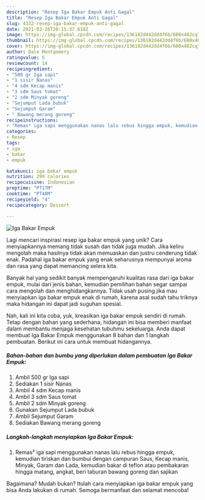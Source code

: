 ```yaml
---
description: "Resep Iga Bakar Empuk Anti Gagal"
title: "Resep Iga Bakar Empuk Anti Gagal"
slug: 4332-resep-iga-bakar-empuk-anti-gagal
date: 2021-03-26T20:15:37.618Z
image: https://img-global.cpcdn.com/recipes/136182d442dd4f6b/680x482cq70/iga-bakar-empuk-foto-resep-utama.jpg
thumbnail: https://img-global.cpcdn.com/recipes/136182d442dd4f6b/680x482cq70/iga-bakar-empuk-foto-resep-utama.jpg
cover: https://img-global.cpcdn.com/recipes/136182d442dd4f6b/680x482cq70/iga-bakar-empuk-foto-resep-utama.jpg
author: Dale Montgomery
ratingvalue: 5
reviewcount: 14
recipeingredient:
- "500 gr Iga sapi"
- "1 sisir Nanas"
- "4 sdm Kecap manis"
- "3 sdm Saus tomat"
- "2 sdm Minyak goreng"
- "Sejumput Lada bubuk"
- "Sejumput Garam"
- " Bawang merang goreng"
recipeinstructions:
- "Remas² iga sapi menggunakan nanas lalu rebus hingga empuk, kemudian tiriskan dan bumbui dengan campuran Saus, Kecap manis, Minyak, Garam dan Lada, kemudian bakar di teflon atau pembakaran hingga matang, angkat, beri taburan bawang goreng dan sajikan"
categories:
- Resep
tags:
- iga
- bakar
- empuk

katakunci: iga bakar empuk 
nutrition: 299 calories
recipecuisine: Indonesian
preptime: "PT17M"
cooktime: "PT48M"
recipeyield: "4"
recipecategory: Dessert

---
```



![Iga Bakar Empuk](https://img-global.cpcdn.com/recipes/136182d442dd4f6b/680x482cq70/iga-bakar-empuk-foto-resep-utama.jpg)

Lagi mencari inspirasi resep iga bakar empuk yang unik? Cara menyiapkannya memang tidak susah dan tidak juga mudah. Jika keliru mengolah maka hasilnya tidak akan memuaskan dan justru cenderung tidak enak. Padahal iga bakar empuk yang enak seharusnya mempunyai aroma dan rasa yang dapat memancing selera kita.



Banyak hal yang sedikit banyak mempengaruhi kualitas rasa dari iga bakar empuk, mulai dari jenis bahan, kemudian pemilihan bahan segar sampai cara mengolah dan menghidangkannya. Tidak usah pusing jika mau menyiapkan iga bakar empuk enak di rumah, karena asal sudah tahu triknya maka hidangan ini dapat jadi suguhan spesial.


Nah, kali ini kita coba, yuk, kreasikan iga bakar empuk sendiri di rumah. Tetap dengan bahan yang sederhana, hidangan ini bisa memberi manfaat dalam membantu menjaga kesehatan tubuhmu sekeluarga. Anda dapat membuat Iga Bakar Empuk menggunakan 8 bahan dan 1 langkah pembuatan. Berikut ini cara untuk membuat hidangannya.

<!--inarticleads1-->

##### Bahan-bahan dan bumbu yang diperlukan dalam pembuatan Iga Bakar Empuk:

1. Ambil 500 gr Iga sapi
1. Sediakan 1 sisir Nanas
1. Ambil 4 sdm Kecap manis
1. Ambil 3 sdm Saus tomat
1. Ambil 2 sdm Minyak goreng
1. Gunakan Sejumput Lada bubuk
1. Ambil Sejumput Garam
1. Sediakan  Bawang merang goreng




<!--inarticleads2-->

##### Langkah-langkah menyiapkan Iga Bakar Empuk:

1. Remas² iga sapi menggunakan nanas lalu rebus hingga empuk, kemudian tiriskan dan bumbui dengan campuran Saus, Kecap manis, Minyak, Garam dan Lada, kemudian bakar di teflon atau pembakaran hingga matang, angkat, beri taburan bawang goreng dan sajikan




Bagaimana? Mudah bukan? Itulah cara menyiapkan iga bakar empuk yang bisa Anda lakukan di rumah. Semoga bermanfaat dan selamat mencoba!
